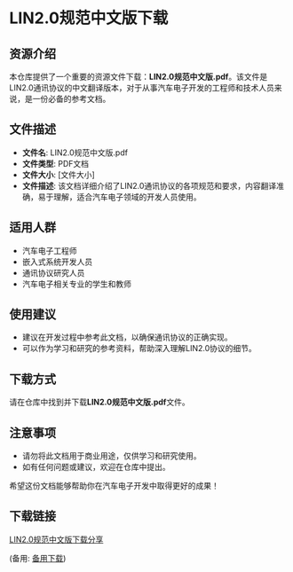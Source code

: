 # LIN2.0规范中文版下载

## 资源介绍

本仓库提供了一个重要的资源文件下载：**LIN2.0规范中文版.pdf**。该文件是LIN2.0通讯协议的中文翻译版本，对于从事汽车电子开发的工程师和技术人员来说，是一份必备的参考文档。

## 文件描述

- **文件名**: LIN2.0规范中文版.pdf
- **文件类型**: PDF文档
- **文件大小**: [文件大小]
- **文件描述**: 该文档详细介绍了LIN2.0通讯协议的各项规范和要求，内容翻译准确，易于理解，适合汽车电子领域的开发人员使用。

## 适用人群

- 汽车电子工程师
- 嵌入式系统开发人员
- 通讯协议研究人员
- 汽车电子相关专业的学生和教师

## 使用建议

- 建议在开发过程中参考此文档，以确保通讯协议的正确实现。
- 可以作为学习和研究的参考资料，帮助深入理解LIN2.0协议的细节。

## 下载方式

请在仓库中找到并下载**LIN2.0规范中文版.pdf**文件。

## 注意事项

- 请勿将此文档用于商业用途，仅供学习和研究使用。
- 如有任何问题或建议，欢迎在仓库中提出。

希望这份文档能够帮助你在汽车电子开发中取得更好的成果！

## 下载链接
[LIN2.0规范中文版下载分享](https://pan.quark.cn/s/4ad251f05eb6) 

(备用: [备用下载](https://pan.baidu.com/s/1XcWOp-FxPTNPbUuheYLVzA?pwd=1234))
